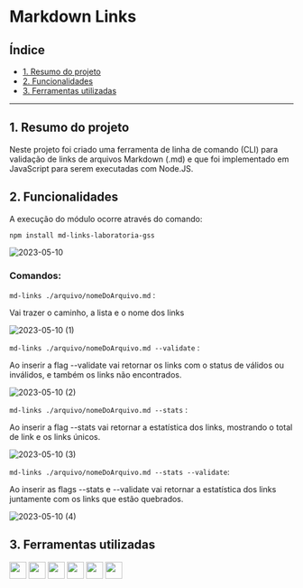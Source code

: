 # Markdown Links

## Índice

* [1. Resumo do projeto](#1-resumo-do-projeto)
* [2. Funcionalidades](#2-funcionalidades)
* [3. Ferramentas utilizadas](#3-ferramentas)

***

## 1. Resumo do projeto
Neste projeto foi criado uma ferramenta de linha de comando (CLI) para validação de links de arquivos Markdown (.md)
e que foi implementado em JavaScript para serem executadas com Node.JS.


## 2. Funcionalidades
A execução do módulo ocorre através do comando:

`npm install md-links-laboratoria-gss`

![2023-05-10](https://github.com/giselleschwab/SAP009-md-links/assets/118859853/6629f996-69fc-4873-9bed-91790ce80861)

### Comandos:
`md-links ./arquivo/nomeDoArquivo.md` :

Vai trazer o caminho, a lista e o nome dos links

![2023-05-10 (1)](https://github.com/giselleschwab/SAP009-md-links/assets/118859853/17eba0df-8d81-43cc-973c-4da7920c7a8e)


`md-links ./arquivo/nomeDoArquivo.md --validate` :

Ao inserir a flag --validate vai retornar os links com o status de válidos ou inválidos, e também os links não encontrados.

![2023-05-10 (2)](https://github.com/giselleschwab/SAP009-md-links/assets/118859853/5b8e1c4a-7456-41fc-aa65-46a57088cdf1)



`md-links ./arquivo/nomeDoArquivo.md --stats` :

Ao inserir a flag --stats vai retornar a estatística dos links, mostrando o total de link e os links únicos.

![2023-05-10 (3)](https://github.com/giselleschwab/SAP009-md-links/assets/118859853/027d2d3b-ec1a-46d7-bde6-d65f4b985bc9)



`md-links ./arquivo/nomeDoArquivo.md --stats --validate`: 

Ao inserir as flags --stats e --validate vai retornar a estatística dos links juntamente com os links que estão quebrados.

![2023-05-10 (4)](https://github.com/giselleschwab/SAP009-md-links/assets/118859853/be2f5d41-73ed-44c4-b093-b29c5ee809e7)



## 3. Ferramentas utilizadas
<div>
  <img src="https://cdn.jsdelivr.net/gh/devicons/devicon/icons/nodejs/nodejs-original.svg" height="30px";/> 
  <img src="https://cdn.jsdelivr.net/gh/devicons/devicon/icons/javascript/javascript-original.svg" height="30px";/>
  <img src="https://cdn.jsdelivr.net/gh/devicons/devicon/icons/git/git-original.svg" height="30px";/>
  <img src="https://cdn.jsdelivr.net/gh/devicons/devicon/icons/jest/jest-plain.svg" height="30px";/>
  <img src="https://cdn.jsdelivr.net/gh/devicons/devicon/icons/eslint/eslint-original.svg" height="30px";/>   
  <img src="https://cdn.jsdelivr.net/gh/devicons/devicon/icons/npm/npm-original-wordmark.svg" height="30px";/>  
</div>



